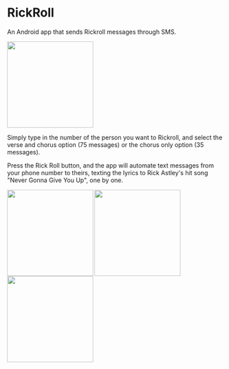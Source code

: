 # RickRoll
An Android app that sends Rickroll messages through SMS.

<img src="https://user-images.githubusercontent.com/81211973/147593818-19e98dd1-e778-4969-a05b-b9278bc5c1b0.jpg" width=200 align=bottom>

Simply type in the number of the person you want to Rickroll, and select the verse and chorus option (75 messages) or the chorus only option (35 messages). 

Press the Rick Roll button, and the app will automate text messages from your phone number to theirs, texting the lyrics to Rick Astley's hit song "Never Gonna Give You Up", one by one.

<img src="https://user-images.githubusercontent.com/81211973/147594047-d5fb94b4-60f6-4a94-8a8f-abc9a4244e3c.jpeg" width=200 align=left>
<img src="https://user-images.githubusercontent.com/81211973/147594018-6bfdc00a-106b-4c98-bb0f-137978ccea49.jpeg" width=200 align=left>
<img src="https://user-images.githubusercontent.com/81211973/147594184-57f12646-e5e1-4f40-9fbb-a9ba635695f3.jpeg" width=200 align=left>
